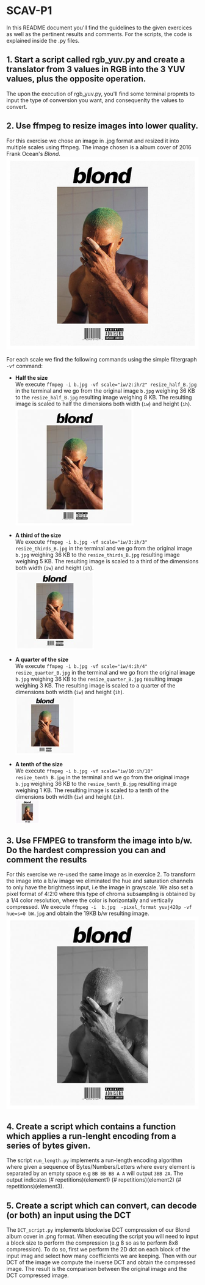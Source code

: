# SCAV-P1

In this README document you'll find the guidelines to the given exercices as well as the pertinent results and comments. For the scripts, the code is explained inside the .py files.

## 1. Start a script called rgb_yuv.py and create a translator from 3 values in RGB into the 3 YUV values, plus the opposite operation.
The upon the execution of rgb_yuv.py, you'll find some terminal propmts to input the type of conversion you want, and consequenlty the values to convert. 

## 2. Use ffmpeg to resize images into lower quality.
For this exercise we chose an image in .jpg format and resized it into multiple scales using ffmpeg. The image chosen is a album cover of 2016 Frank Ocean's *Blond*.  
![Blond](b.jpg)

For each scale we find the following commands using the simple filtergraph `-vf` command: 
- **Half the size** <br>
We execute `ffmpeg -i b.jpg -vf scale="iw/2:ih/2" resize_half_B.jpg` in the terminal and we go from the original image `b.jpg` weighing 36 KB to the `resize_half_B.jpg` resulting image weighing 8 KB. The resulting image is scaled to half the dimensions both width (`iw`) and height (`ih`). <br>
![half Blond](Results/resize_half_B.jpg)

- **A third of the size** <br>
We execute `ffmpeg -i b.jpg -vf scale="iw/3:ih/3" resize_thirds_B.jpg` in the terminal and we go from the original image `b.jpg` weighing 36 KB to the `resize_thirds_B.jpg` resulting image weighing 5 KB. The resulting image is scaled to a third of the dimensions both width (`iw`) and height (`ih`). <br>
![thirds Blond](Results/resize_thirds_B.jpg)

- **A quarter of the size** <br>
We execute `ffmpeg -i b.jpg -vf scale="iw/4:ih/4" resize_quarter_B.jpg` in the terminal and we go from the original image `b.jpg` weighing 36 KB to the `resize_quarter_B.jpg` resulting image weighing 3 KB. The resulting image is scaled to a quarter of the dimensions both width (`iw`) and height (`ih`). <br>
![quarter Blond](Results/resize_quarter_B.jpg)

- **A tenth of the size** <br>
We execute `ffmpeg -i b.jpg -vf scale="iw/10:ih/10" resize_tenth_B.jpg` in the terminal and we go from the original image `b.jpg` weighing 36 KB to the `resize_tenth_B.jpg` resulting image weighing 1 KB. The resulting image is scaled to a tenth of the dimensions both width (`iw`) and height (`ih`). <br>
![quarter Blond](Results/resize_tenth_B.jpg)


## 3. Use FFMPEG to transform the image into b/w. Do the hardest compression you can and comment the results
For this exercise we re-used the same image as in exercice 2. To transform the image into a b/w image we eliminated the hue and saturation channels to only have the brightness input, i.e the image in grayscale. We also set a pixel format of 4:2:0 where this type of chroma subsampling is obtained by a 1/4 color resolution, where the color is horizontally and vertically compressed. We execute `ffmpeg -i  b.jpg  -pixel_format yuvj420p -vf hue=s=0 bW.jpg` and obtain the 19KB b/w resulting image.  <br>
![quarter Blond](Results/bW.jpg)


## 4. Create a script which contains a function which applies a run-lenght encoding from a series of bytes given.
The script `run_length.py` implements a run-length encoding algorithm where given a sequence of Bytes/Numbers/Letters where every element is separated by an empty space e.g `BB BB BB A A` will output `3BB 2A`. The output indicates (# repetitions)(element1) (# repetitions)(element2) (# repetitions)(element3).


## 5. Create a script which can convert, can decode (or both) an input using the DCT
The `DCT_script.py` implements blockwise DCT compression of our Blond album cover in .png format. When executing the script you will need to input a block size to perform the compression (e.g 8 so as to perform 8x8 compression). To do so, first we perform the 2D dct on each block of the input imag and select how many coefficients we are keeping. Then with our DCT of the image we compute the inverse DCT and obtain the compressed image. The result is the comparison between the original image and the DCT compressed image.
